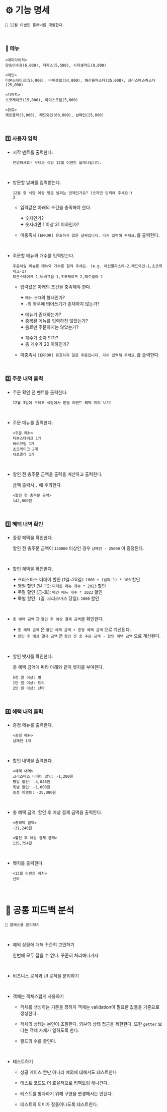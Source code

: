 # :gear: 기능 명세

```
🎯 12월 이벤트 플래너를 개발한다.
```

<br>

### :bento: 메뉴

```
<애피타이저>
양송이수프(6,000), 타파스(5,500), 시저샐러드(8,000)

<메인>
티본스테이크(55,000), 바비큐립(54,000), 해산물파스타(35,000), 크리스마스파스타(25,000)

<디저트>
초코케이크(15,000), 아이스크림(5,000)

<음료>
제로콜라(3,000), 레드와인(60,000), 샴페인(25,000)
```

<br>

### :one: 사용자 입력

- 시작 멘트를 출력한다.

  ```
  안녕하세요! 우테코 식당 12월 이벤트 플래너입니다.
  ```

<br>

- 방문할 날짜를 입력받는다.

  ```
  12월 중 식당 예상 방문 날짜는 언제인가요? (숫자만 입력해 주세요!)
  3
  ```

  - 입력값은 아래의 조건을 충족해야 한다.

    ✦ 숫자인가?<br>
    ✦ 숫자라면 1 이상 31 이하인가?

  - 미충족시 `[ERROR] 유효하지 않은 날짜입니다. 다시 입력해 주세요.`를 출력한다.

<br>

- 주문할 메뉴와 개수를 입력받는다.

  ```
  주문하실 메뉴를 메뉴와 개수를 알려 주세요. (e.g. 해산물파스타-2,레드와인-1,초코케이크-1)
  티본스테이크-1,바비큐립-1,초코케이크-2,제로콜라-1
  ```

  - 입력값은 아래의 조건을 충족해야 한다.<br>

    ✦ `메뉴-숫자`의 형태인가?<br>
    ✦ `-`의 좌우에 띄어쓰기가 존재하지 않는가?

    ✦ 메뉴가 존재하는가?<br>
    ✦ 중복된 메뉴를 입력하진 않았는가?<br>
    ✦ 음료만 주문하지는 않았는가?

    ✦ 개수가 숫자 인가?<br>
    ✦ 총 개수가 20 이하인가?

  - 미충족시 `[ERROR] 유효하지 않은 주문입니다. 다시 입력해 주세요.`를 출력한다.

<br>

### :two: 주문 내역 출력

- 주문 확인 전 멘트를 출력한다.

  ```
  12월 3일에 우테코 식당에서 받을 이벤트 혜택 미리 보기!
  ```

<br>

- 주문 메뉴를 출력한다.

  ```
  <주문 메뉴>
  티본스테이크 1개
  바비큐립 1개
  초코케이크 2개
  제로콜라 1개
  ```

<br>

- 할인 전 총주문 금액을 출력을 계산하고 출력한다.

  금액 출력시 `,` 에 주의한다.

  ```
  <할인 전 총주문 금액>
  142,000원
  ```

<br>

### :three: 혜택 내역 확인

- 증정 혜택을 확인한다.

  할인 전 총주문 금액이 `120000` 이상인 경우 `샴페인 - 25000` 이 증정된다.

<br>

- 할인 혜택을 확인한다.

  ✦ 크리스마스 디데이 할인 (1일~25일): `1000 + (날짜-1) * 100` 할인<br>
  ✦ 평일 할인 (일-목): `디저트 메뉴 개수 * 2023` 할인<br>
  ✦ 주말 할인 (금-토): `메인 메뉴 개수 * 2023` 할인<br>
  ✦ 특별 할인 : (일, 크리스마스 당일): `1000` 할인

<br>

- `총 혜택 금액` 과 `할인 후 예상 결제 금액`을 확인한다.

  ✦ `총 혜택 금액` 은 `할인 혜택 금액 + 증정 혜택 금액` 으로 계산된다.<br>
  ✦ `할인 후 예상 결제 금액` 은 `할인 전 총 주문 금액 - 할인 혜택 금액` 으로 계산된다.

<br>

- 할인 뱃지를 확인한다.

  총 혜택 금액에 따라 아래와 같이 뱃지를 부여한다.

  ```
  5천 원 이상: 별
  1만 원 이상: 트리
  2만 원 이상: 산타
  ```

<br>

### :four: 혜택 내역 출력

- 증정 메뉴를 출력한다.

  ```
  <증정 메뉴>
  샴페인 1개
  ```

<br>

- 할인 내역을 출력한다.

  ```
  <혜택 내역>
  크리스마스 디데이 할인: -1,200원
  평일 할인: -4,046원
  특별 할인: -1,000원
  증정 이벤트: -25,000원
  ```

<br>

- 총 혜택 금액, 할인 후 예상 결제 금액을 출력한다.

  ```
  <총혜택 금액>
  -31,246원

  <할인 후 예상 결제 금액>
  135,754원
  ```

<br>

- 뱃지를 출력한다.

  ```
  <12월 이벤트 배지>
  산타
  ```

<br>

# :monocle_face: 공통 피드백 분석

```
🎯 클래스를 분리하기
```

<br>

- 예외 상황에 대해 꾸준히 고민하기

  한번에 모두 잡을 수 없다. 꾸준히 처리해나가자

<br>

- 비즈니스 로직과 UI 로직을 분리하기

<br>

- 객체는 객체스럽게 사용하기

  - 객체를 생성하는 기준을 정하자
    객체는 validation이 필요한 값들을 기준으로 생성한다.

  - 객체의 상태는 본인이 조절한다.
    외부의 상태 접근을 제한한다. 또한 `getter` 보다는 객체 자체가 일하도록 한다.

  - 필드의 수를 줄인다.

<br>

- 테스트하기

  - 성공 케이스 뿐만 아니라 예외에 대해서도 테스트한다

  - 테스트 코드도 더 효율적으로 리팩토링 해나간다.

  - 테스트를 통과하기 위해 구현을 변경해서는 안된다.

  - 테스트의 의미가 잘들어나도록 테스트한다.
